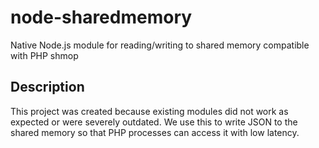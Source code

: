 # node-sharedmemory

Native Node.js module for reading/writing to shared memory compatible with PHP shmop

Description
-----------

This project was created because existing modules did not work as expected or were severely outdated.
We use this to write JSON to the shared memory so that PHP processes can access it with low latency.
 

